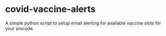 # covid-vaccine-alerts
A simple python script to setup email alerting for available vaccine slots for your pincode.
